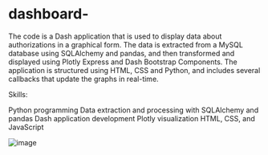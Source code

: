 # dashboard-

The code is a Dash application that is used to display data about authorizations in a graphical form. The data is extracted from a MySQL database using SQLAlchemy and pandas, and then transformed and displayed using Plotly Express and Dash Bootstrap Components. The application is structured using HTML, CSS and Python, and includes several callbacks that update the graphs in real-time.

Skills:

Python programming
Data extraction and processing with SQLAlchemy and pandas
Dash application development
Plotly visualization
HTML, CSS, and JavaScript

![image](https://user-images.githubusercontent.com/33896862/148442392-a98d0655-4a67-49b4-9a64-4fb8c7b55a18.png)
